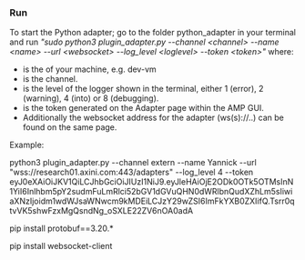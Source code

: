### Run
To start the Python adapter; go to the folder python_adapter in your terminal and run *"sudo python3 plugin_adapter.py --channel \<channel> --name \<name> --url \<websocket> --log_level \<loglevel> --token \<token>"* where:
- <name> is the of your machine, e.g. dev-vm
- <channel> is the channel.
- <loglevel> is the level of the logger shown in the terminal, either 1 (error), 2 (warning), 4 (into) or 8 (debugging).
- <token> is the token generated on the Adapter page within the AMP GUI.
- <websocket>  Additionally the websocket address for the adapter (ws(s)://..) can be found on the same page.

Example:

python3 plugin_adapter.py --channel extern --name Yannick --url "wss://research01.axini.com:443/adapters" --log_level 4 --token eyJ0eXAiOiJKV1QiLCJhbGciOiJIUzI1NiJ9.eyJleHAiOjE2ODk0OTk5OTMsInN1YiI6Inlhbm5pY2sudmFuLmRlci52bGV1dGVuQHN0dWRlbnQudXZhLm5sIiwiaXNzIjoidm1wdWJsaWNwcm9kMDEiLCJzY29wZSI6ImFkYXB0ZXIifQ.Tsrr0qtvVK5shwFzxMgQsndNg_oSXLE22ZV6nOA0adA

pip install protobuf==3.20.*

pip install websocket-client

